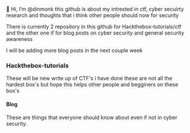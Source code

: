  👋 Hi, I’m @dinmonk
this github is about my intrested in ctf, cyber secuirty research and thoughts that i think other people should now for security 

There is currently 2 repository in this github for Hackthebox-tutorials/ctf and the other one if for blog posts on cyber security and general security awareness 

I will be adding more blog posts in the next couple week 
### Hackthebox-tutorials


These will be new write up of CTF's i have done these are not all the hardest box's but hope this helps other people and begginers on these box's

#### Blog

These are things that everyone should know about even if not in cyber security.


<!---
dinmonk/dinmonk is a ✨ special ✨ repository because its `README.md` (this file) appears on your GitHub profile.
You can click the Preview link to take a look at your changes.
--->
